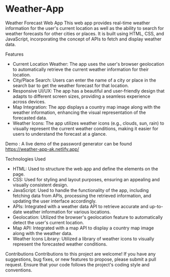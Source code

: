 # Weather-App
Weather Forecast Web App
This web app provides real-time weather information for the user's current location as well as the ability to search for weather forecasts for other cities or places. It is built using HTML, CSS, and JavaScript, incorporating the concept of APIs to fetch and display weather data.

Features
* Current Location Weather: The app uses the user's browser geolocation to automatically retrieve the current weather information for their location.
* City/Place Search: Users can enter the name of a city or place in the search bar to get the weather forecast for that location.
* Responsive UI/UX: The app has a beautiful and user-friendly design that adapts to different screen sizes, providing a seamless experience across devices.
* Map Integration: The app displays a country map image along with the weather information, enhancing the visual representation of the forecasted data.
* Weather Icons: The app utilizes weather icons (e.g., clouds, sun, rain) to visually represent the current weather conditions, making it easier for users to understand the forecast at a glance.

Demo : A live demo of the password generator can be found https://weather-app-ak.netlify.app/

Technologies Used
* HTML: Used to structure the web app and define the elements on the page.
* CSS: Used for styling and layout purposes, ensuring an appealing and visually consistent design.
* JavaScript: Used to handle the functionality of the app, including fetching data from APIs, processing the retrieved information, and updating the user interface accordingly.
* APIs: Integrated with a weather data API to retrieve accurate and up-to-date weather information for various locations.
* Geolocation: Utilized the browser's geolocation feature to automatically detect the user's current location.
* Map API: Integrated with a map API to display a country map image along with the weather data.
* Weather Icons Library: Utilized a library of weather icons to visually represent the forecasted weather conditions.

Contributions
Contributions to this project are welcome! If you have any suggestions, bug fixes, or new features to propose, please submit a pull request. Ensure that your code follows the project's coding style and conventions.
